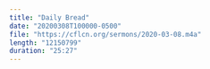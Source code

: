 ```yaml
---
title: "Daily Bread"
date: "20200308T100000-0500"
file: "https://cflcn.org/sermons/2020-03-08.m4a"
length: "12150799"
duration: "25:27"
---
```

